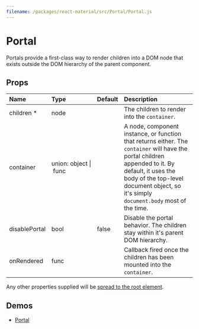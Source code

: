 ```yaml
---
filename: /packages/react-material/src/Portal/Portal.js
---
```


<!--- This documentation is automatically generated, do not try to edit it. -->

# Portal

Portals provide a first-class way to render children into a DOM node
that exists outside the DOM hierarchy of the parent component.

## Props

| Name | Type | Default | Description |
|:-----|:-----|:--------|:------------|
| <span class="prop-name required">children *</span> | <span class="prop-type">node |  | The children to render into the `container`. |
| <span class="prop-name">container</span> | <span class="prop-type">union:&nbsp;object&nbsp;&#124;<br>&nbsp;func<br> |  | A node, component instance, or function that returns either. The `container` will have the portal children appended to it. By default, it uses the body of the top-level document object, so it's simply `document.body` most of the time. |
| <span class="prop-name">disablePortal</span> | <span class="prop-type">bool | <span class="prop-default">false</span> | Disable the portal behavior. The children stay within it's parent DOM hierarchy. |
| <span class="prop-name">onRendered</span> | <span class="prop-type">func |  | Callback fired once the children has been mounted into the `container`. |

Any other properties supplied will be [spread to the root element](/guides/api#spread).

## Demos

- [Portal](/utils/portal)


